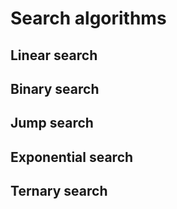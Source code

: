 # Search algorithms

## Linear search
## Binary search
## Jump search
## Exponential search
## Ternary search
